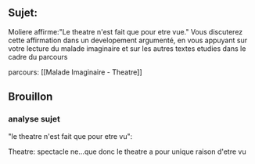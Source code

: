 ## Sujet:
Moliere affirme:"Le theatre n'est fait que pour etre vue." Vous discuterez cette affirmation dans un developement argumenté, en vous appuyant sur votre lecture du malade imaginaire et sur les autres textes etudies dans le cadre du parcours

parcours: [[Malade Imaginaire - Theatre]]

## Brouillon

### analyse sujet

"le theatre n'est fait que pour etre vu":

Theatre: spectacle
ne...que donc le theatre a pour unique raison d'etre vu 